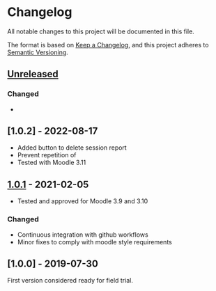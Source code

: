 # Changelog

All notable changes to this project will be documented in this file.

The format is based on [Keep a Changelog](https://keepachangelog.com/en/1.0.0/),
and this project adheres to [Semantic Versioning](https://semver.org).

## [Unreleased]
### Changed
- 

## [1.0.2] - 2022-08-17

- Added button to delete session report
- Prevent repetition of 
- Tested with Moodle 3.11

## [1.0.1] - 2021-02-05

- Tested and approved for Moodle 3.9 and 3.10

### Changed

- Continuous integration with github workflows
- Minor fixes to comply with moodle style requirements

## [1.0.0] - 2019-07-30

First version considered ready for field trial.

[Unreleased]: https://github.com/KQMATH/moodle-mod_jazzquiz/compare/v1.0.1...HEAD
[1.0.1]: https://github.com/KQMATH/moodle-qtype_mod_jazzquiz/compare/v1.0.0...v1.0.1
